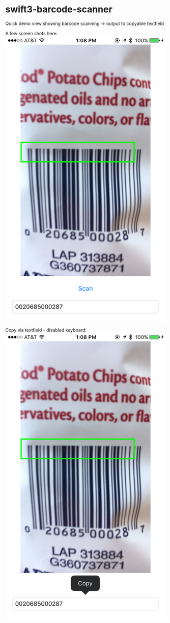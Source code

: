
# swift3-barcode-scanner

Quick demo view showing barcode scanning -> output to copyable textfield

A few screen shots here:
![Screenshot](scanning_ex.PNG "Capturing barcode")

Copy via textfield - disabled keyboard:
![Screenshot](copying_ex.PNG "Copying barcode to pasteboard")

